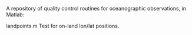  A repository of quality control routines for oceanographic observations, in Matlab:

landpoints.m  Test for on-land lon/lat positions.
